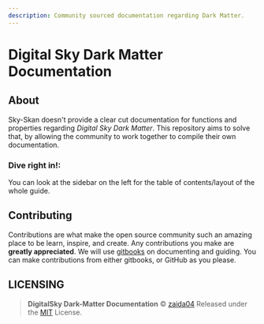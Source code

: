 ```yaml
---
description: Community sourced documentation regarding Dark Matter.
---
```


# Digital Sky Dark Matter Documentation

## About

Sky-Skan doesn't provide a clear cut documentation for functions and properties regarding _Digital Sky Dark Matter_. This repository aims to solve that, by allowing the community to work together to compile their own documentation.

### Dive right in!:

You can look at the sidebar on the left for the table of contents/layout of the whole guide.

## Contributing

Contributions are what make the open source community such an amazing place to be learn, inspire, and create. Any contributions you make are **greatly appreciated**. We will use [gitbooks](https://www.gitbook.com/) on documenting and guiding. You can make contributions from either gitbooks, or GitHub as you please.

## LICENSING

> **DigitalSky Dark-Matter Documentation** © [zaida04](https://github.com/zaida04) Released under the [MIT](https://github.com/zaida04/DigitalSky-DarkMatter-Documentation/blob/master/LICENSE) License.

